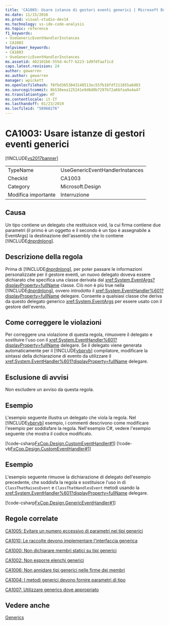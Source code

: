 ```yaml
---
title: 'CA1003: Usare istanze di gestori eventi generici | Microsoft Docs'
ms.date: 11/15/2016
ms.prod: visual-studio-dev14
ms.technology: vs-ide-code-analysis
ms.topic: reference
f1_keywords:
- UseGenericEventHandlerInstances
- CA1003
helpviewer_keywords:
- CA1003
- UseGenericEventHandlerInstances
ms.assetid: 402101b6-555d-4cf7-b223-1d9fdfaaf1cd
caps.latest.revision: 24
author: gewarren
ms.author: gewarren
manager: wpickett
ms.openlocfilehash: f8fbd3653043148513ec55fb18fdf211855a6d03
ms.sourcegitcommit: 8b538eea125241e9d6d8b7297b72a66faa9a4a47
ms.translationtype: HT
ms.contentlocale: it-IT
ms.lasthandoff: 01/23/2019
ms.locfileid: "58968276"
---
```

# <a name="ca1003-use-generic-event-handler-instances"></a>CA1003: Usare istanze di gestori eventi generici
[!INCLUDE[vs2017banner](../includes/vs2017banner.md)]

|||
|-|-|
|TypeName|UseGenericEventHandlerInstances|
|CheckId|CA1003|
|Category|Microsoft.Design|
|Modifica importante|Interruzione|

## <a name="cause"></a>Causa
 Un tipo contiene un delegato che restituisce void, la cui firma contiene due parametri (il primo è un oggetto e il secondo è un tipo è assegnabile a EventArgs) la destinazione dell'assembly che lo contiene [!INCLUDE[dnprdnlong](../includes/dnprdnlong-md.md)].

## <a name="rule-description"></a>Descrizione della regola
 Prima di [!INCLUDE[dnprdnlong](../includes/dnprdnlong-md.md)], per poter passare le informazioni personalizzate per il gestore eventi, un nuovo delegato doveva essere dichiarato che specifica una classe derivata dal <xref:System.EventArgs?displayProperty=fullName> classe. Ciò non è più true nella [!INCLUDE[dnprdnlong](../includes/dnprdnlong-md.md)], ovvero introdotto il <xref:System.EventHandler%601?displayProperty=fullName> delegare. Consente a qualsiasi classe che deriva da questo delegato generico <xref:System.EventArgs> per essere usato con il gestore dell'evento.

## <a name="how-to-fix-violations"></a>Come correggere le violazioni
 Per correggere una violazione di questa regola, rimuovere il delegato e sostituire l'uso con il <xref:System.EventHandler%601?displayProperty=fullName> delegare. Se il delegato viene generata automaticamente per il [!INCLUDE[vbprvb](../includes/vbprvb-md.md)] compilatore, modificare la sintassi della dichiarazione di evento da utilizzare il <xref:System.EventHandler%601?displayProperty=fullName> delegare.

## <a name="when-to-suppress-warnings"></a>Esclusione di avvisi
 Non escludere un avviso da questa regola.

## <a name="example"></a>Esempio
 L'esempio seguente illustra un delegato che viola la regola. Nel [!INCLUDE[vbprvb](../includes/vbprvb-md.md)] esempio, i commenti descrivono come modificare l'esempio per soddisfare la regola. Nell'esempio C#, vedere l'esempio seguente che mostra il codice modificato.

 [!code-csharp[FxCop.Design.CustomEventHandler#1](../snippets/csharp/VS_Snippets_CodeAnalysis/FxCop.Design.CustomEventHandler/cs/FxCop.Design.CustomEventHandler.cs#1)]
 [!code-vb[FxCop.Design.CustomEventHandler#1](../snippets/visualbasic/VS_Snippets_CodeAnalysis/FxCop.Design.CustomEventHandler/vb/FxCop.Design.CustomEventHandler.vb#1)]

## <a name="example"></a>Esempio
 L'esempio seguente rimuove la dichiarazione di delegato dell'esempio precedente, che soddisfa la regola e sostituisce l'uso in di `ClassThatRaisesEvent` e `ClassThatHandlesEvent` metodi usando la <xref:System.EventHandler%601?displayProperty=fullName> delegare.

 [!code-csharp[FxCop.Design.GenericEventHandler#1](../snippets/csharp/VS_Snippets_CodeAnalysis/FxCop.Design.GenericEventHandler/cs/FxCop.Design.GenericEventHandler.cs#1)]

## <a name="related-rules"></a>Regole correlate
 [CA1005: Evitare un numero eccessivo di parametri nei tipi generici](../code-quality/ca1005-avoid-excessive-parameters-on-generic-types.md)

 [CA1010: Le raccolte devono implementare l'interfaccia generica](../code-quality/ca1010-collections-should-implement-generic-interface.md)

 [CA1000: Non dichiarare membri statici su tipi generici](../code-quality/ca1000-do-not-declare-static-members-on-generic-types.md)

 [CA1002: Non esporre elenchi generici](../code-quality/ca1002-do-not-expose-generic-lists.md)

 [CA1006: Non annidare tipi generici nelle firme dei membri](../code-quality/ca1006-do-not-nest-generic-types-in-member-signatures.md)

 [CA1004: I metodi generici devono fornire parametri di tipo](../code-quality/ca1004-generic-methods-should-provide-type-parameter.md)

 [CA1007: Utilizzare generics dove appropriato](../code-quality/ca1007-use-generics-where-appropriate.md)

## <a name="see-also"></a>Vedere anche
 [Generics](http://msdn.microsoft.com/library/75ea8509-a4ea-4e7a-a2b3-cf72482e9282)
